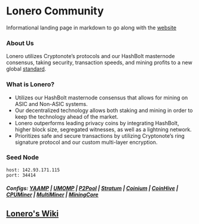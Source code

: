 # Lonero Community
Informational landing page in markdown to go along with the [website](https://lonero.org)
### About Us
Lonero utilizes Cryptonote’s protocols and our HashBolt masternode consensus, taking security, transaction speeds, and mining profits to a new global [standard](https://github.com/Lonero-Team/).
### What is Lonero?
  - Utilizes our HashBolt masternode consensus that allows for mining on ASIC and Non-ASIC systems.
  - Our decentralized technology allows both staking and mining in order to keep the technology ahead of the market.
  - Lonero outperforms leading privacy coins by integrating HashBolt, higher block size, segregated witnesses, as well as a lightning network.
  - Prioritizes safe and secure transactions by utilizing Cryptonote’s ring signature protocol and our custom multi-layer encryption.
### Seed Node
```
host: 142.93.171.115
port: 34414
```
##### Configs: [YAAMP](https://github.com/Lonero-Team/Yaamp-Configuration) | [UMOMP](https://github.com/Lonero-Team/UNOMP-LNR-Config) | [P2Pool](https://github.com/Lonero-Team/CN-P2Pool-Hashing-Script) | [Stratum](https://github.com/Lonero-Team/Stratum-Config) | [Coinium](https://github.com/Lonero-Team/Coinium-Configs) | [CoinHive](https://github.com/Lonero-Team/Integrate-CoinHive) | [CPUMiner](https://github.com/Lonero-Team/CPUMiner-Config) | [MultiMiner](https://github.com/Lonero-Team/MultiMiner-Config) | [MiningCore](https://github.com/Lonero-Team/MiningCore-Config)
## [Lonero's Wiki](https://github.com/Lonero-Team/Lonero-Community/wiki)
